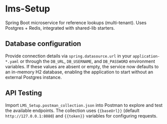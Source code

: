 # lms-Setup
Spring Boot microservice for reference lookups (multi-tenant). Uses Postgres + Redis, integrated with shared-lib starters.

## Database configuration

Provide connection details via `spring.datasource.url` in your `application-*.yaml` or through the `DB_URL`, `DB_USERNAME`, and `DB_PASSWORD` environment variables. If these values are absent or empty, the service now defaults to an in-memory H2 database, enabling the application to start without an external Postgres instance.

## API Testing

Import `LMS_Setup.postman_collection.json` into Postman to explore and test the available endpoints. The collection uses `{{baseUrl}}` (default `http://127.0.0.1:8080`) and `{{token}}` variables for configuring requests.
